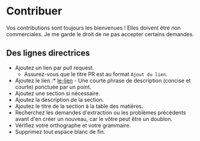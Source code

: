 # Contribuer

Vos contributions sont toujours les bienvenues ! Elles doivent être non
commerciales. Je me garde le droit de ne pas accepter certains demandes.

## Des lignes directrices

- Ajoutez un lien par pull request.
  - Assurez-vous que le titre PR est au format `Ajout du lien`.
- Ajoutez le lien :* [le-lien](http://example.com/) - Une courte phrase
  de description (concise et courte) ponctuée par un point.
- Ajoutez une section si nécessaire.
- Ajoutez la description de la section.
- Ajoutez le titre de la section à la table des matières.
- Recherchez les demandes d'extraction ou les problèmes précédents avant d'en créer un nouveau, car le vôtre peut être un doublon.
- Vérifiez votre orthographe et votre grammaire.
- Supprimez tout espace blanc de fin.
